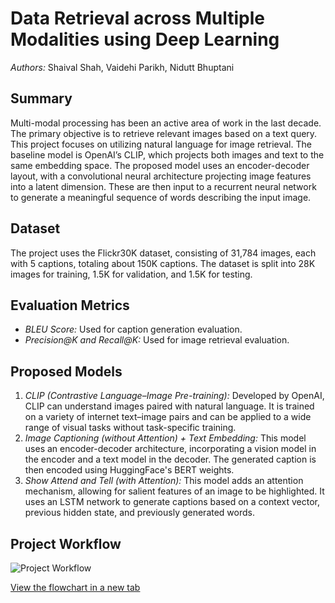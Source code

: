 # Data Retrieval across Multiple Modalities using Deep Learning

*Authors:* Shaival Shah, Vaidehi Parikh, Nidutt Bhuptani

## Summary

Multi-modal processing has been an active area of work in the last decade. The primary objective is to retrieve relevant images based on a text query. This project focuses on utilizing natural language for image retrieval. The baseline model is OpenAI’s CLIP, which projects both images and text to the same embedding space. The proposed model uses an encoder-decoder layout, with a convolutional neural architecture projecting image features into a latent dimension. These are then input to a recurrent neural network to generate a meaningful sequence of words describing the input image.

## Dataset

The project uses the Flickr30K dataset, consisting of 31,784 images, each with 5 captions, totaling about 150K captions. The dataset is split into 28K images for training, 1.5K for validation, and 1.5K for testing.

## Evaluation Metrics

- *BLEU Score:* Used for caption generation evaluation.
- *Precision@K and Recall@K:* Used for image retrieval evaluation.

## Proposed Models

1. *CLIP (Contrastive Language–Image Pre-training):* Developed by OpenAI, CLIP can understand images paired with natural language. It is trained on a variety of internet text–image pairs and can be applied to a wide range of visual tasks without task-specific training.
2. *Image Captioning (without Attention) + Text Embedding:* This model uses an encoder-decoder architecture, incorporating a vision model in the encoder and a text model in the decoder. The generated caption is then encoded using HuggingFace's BERT weights.
3. *Show Attend and Tell (with Attention):* This model adds an attention mechanism, allowing for salient features of an image to be highlighted. It uses an LSTM network to generate captions based on a context vector, previous hidden state, and previously generated words.

## Project Workflow

![Project Workflow](https://showme.redstarplugin.com/d/d:eSsIe10f)

[View the flowchart in a new tab](https://showme.redstarplugin.com/d/d:eSsIe10f)
